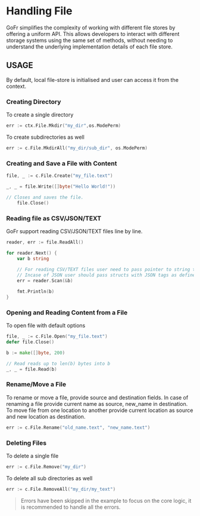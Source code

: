# Handling File

GoFr simplifies the complexity of working with different file stores by offering a uniform API. This allows developers to interact with different storage systems using the same set of methods, without needing to understand the underlying implementation details of each file store.

## USAGE

By default, local file-store is initialised and user can access it from the context.

### Creating Directory

To create a single directory
```go
err := ctx.File.Mkdir("my_dir",os.ModePerm)
```

To create subdirectories as well
```go
err := c.File.MkdirAll("my_dir/sub_dir", os.ModePerm)
```

### Creating and Save a File with Content

```go
file, _ := c.File.Create("my_file.text")

_, _ = file.Write([]byte("Hello World!"))

// Closes and saves the file.
	file.Close()
```

### Reading file as CSV/JSON/TEXT
GoFr support reading CSV/JSON/TEXT files line by line.

```go
reader, err := file.ReadAll()

for reader.Next() {
	var b string
		
	// For reading CSV/TEXT files user need to pass pointer to string to SCAN.
	// Incase of JSON user should pass structs with JSON tags as defined in encoding/json.
	err = reader.Scan(&b)

	fmt.Println(b)
}
```


### Opening and Reading Content from a File

To open file with default options
```go
file, _ := c.File.Open("my_file.text")
defer file.Close()

b := make([]byte, 200)

// Read reads up to len(b) bytes into b
_, _ = file.Read(b)
```

### Rename/Move a File

To rename or move a file, provide source and destination fields.
In case of renaming a file provide current name as source, new_name in destination.
To move file from one location to another provide current location as source and new location as destination.

```go
err := c.File.Rename("old_name.text", "new_name.text")
```

### Deleting Files
To delete a single file
```go
err := c.File.Remove("my_dir")
```

To delete all sub directories as well
```go
err := c.File.RemoveAll("my_dir/my_text")
```


> Errors have been skipped in the example to focus on the core logic, it is recommended to handle all the errors.
